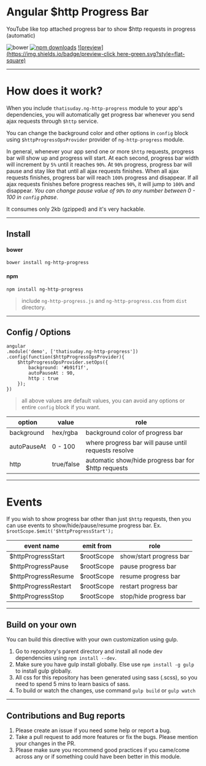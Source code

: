 # Angular $http Progress Bar
YouTube like top attached progress bar to show $http requests in progress (automatic)

![bower](https://img.shields.io/bower/v/ng-http-progress.svg?style=flat-square) [![npm downloads](https://img.shields.io/npm/dt/ng-http-progress.svg?style=flat-square)](https://www.npmjs.com/package/ng-http-progress) [![preview](https://img.shields.io/badge/preview-click here-green.svg?style=flat-square)](https://rawgit.com/thatisuday/angular-http-progress/master/demo/main.html)

***

# How does it work?
When you include `thatisuday.ng-http-progress` module to your app's dependencies, you will automatically get progress bar whenever you send ajax requests through `$http` service.

You can change the background color and other options in `config` block using `$httpProgressOpsProvider` provider of `ng-http-progress` module.

In general, whenever your app send one or more `$http` requests, progress bar will show up and progress will start. At each second, progress bar width will increment by `5%` until it reaches `90%`. At `90%` progress, progress bar will pause and stay like that until all ajax requests finishes. When all ajax requests finishes, progress bar will reach `100%` progress and disappear. If all ajax requests finishes before progress reaches `90%`, it will jump to `100%` and disappear. _You can change pause value of `90%` to any number between 0 - 100 in `config` phase_.

It consumes only 2kb (gzipped) and it's very hackable.

***

## Install

#### bower
```
bower install ng-http-progress
```

#### npm

```
npm install ng-http-progress
```

> include `ng-http-progress.js` and `ng-http-progress.css` from `dist` directory.


***

## Config / Options

```
angular
.module('demo', ['thatisuday.ng-http-progress'])
.config(function($httpProgressOpsProvider){
	$httpProgressOpsProvider.setOps({
		background: '#b91f1f',
		autoPauseAt : 90,
		http : true
	});
})
```

> all above values are default values, you can avoid any options or entire `config` block if you want.

| option | value | role |
| ------ | ----- | ---- |
| background | hex/rgba | background color of progress bar |
| autoPauseAt | 0 - 100 | where progress bar will pause until requests resolve |
| http | true/false | automatic show/hide progress bar for $http requests |

***

# Events 

If you wish to show progress bar other than just `$http` requests, then you can use events to show/hide/pause/resume progress bar. Ex. `$rootScope.$emit('$httpProgressStart');`

| event name | emit from | role |
| ------ | ----- | ---- |
| $httpProgressStart | $rootScope | show/start progress bar |
| $httpProgressPause | $rootScope | pause progress bar |
| $httpProgressResume | $rootScope | resume progress bar |
| $httpProgressRestart | $rootScope | restart progress bar |
| $httpProgressStop | $rootScope | stop/hide progress bar |


***

## Build on your own
You can build this directive with your own customization using gulp.

1. Go to repository's parent directory and install all node dev dependencies using `npm install --dev`.
2. Make sure you have gulp install globally. Else use `npm install -g gulp` to install gulp globally.
3. All css for this repository has been generated using sass (.scss), so you need to spend 5 mins to learn basics of sass.
4. To build or watch the changes, use command `gulp build` or `gulp watch`

***

## Contributions and Bug reports
1. Please create an issue if you need some help or report a bug.
2. Take a pull request to add more features or fix the bugs. Please mention your changes in the PR.
3. Please make sure you recommend good practices if you came/come across any or if something could have been better in this module.

